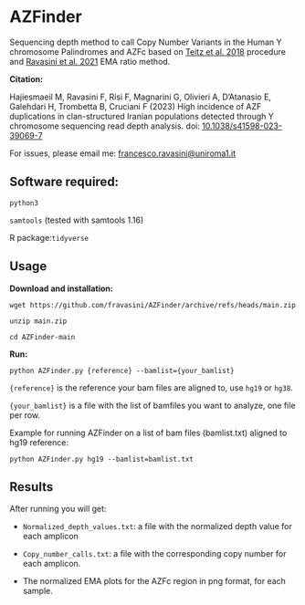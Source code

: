 # AZFinder

Sequencing depth method to call Copy Number Variants in the Human Y chromosome Palindromes and AZFc based on [Teitz et al. 2018](https://www.sciencedirect.com/science/article/pii/S0002929718302349?via%3Dihub) procedure and [Ravasini et al. 2021](https://www.frontiersin.org/articles/10.3389/fgene.2021.669405/full) EMA ratio method.

**Citation:**

Hajiesmaeil M, Ravasini F, Risi F, Magnarini G, Olivieri A, D’Atanasio E, Galehdari H, Trombetta B, Cruciani F (2023) High incidence of AZF duplications in clan-structured Iranian populations detected through Y chromosome sequencing read depth analysis. doi: [10.1038/s41598-023-39069-7](https://www.nature.com/articles/s41598-023-39069-7)


For issues, please email me: francesco.ravasini@uniroma1.it

## Software required:

```python3```

```samtools``` (tested with samtools 1.16)

R package:```tidyverse```


## Usage 

   **Download and installation:**

   ```wget https://github.com/fravasini/AZFinder/archive/refs/heads/main.zip```
   
   ```unzip main.zip```

   ```cd AZFinder-main```
   
   **Run:**
   
   ```python AZFinder.py {reference} --bamlist={your_bamlist}``` 
   
   ```{reference}``` is the reference your bam files are aligned to, use ```hg19``` or ```hg38```.

   ```{your_bamlist}``` is a file with the list of bamfiles you want to analyze, one file per row.

   Example for running AZFinder on a list of bam files (bamlist.txt) aligned to hg19 reference:

   ```python AZFinder.py hg19 --bamlist=bamlist.txt```
 
   
   
## Results

   After running you will get:
   
  - ```Normalized_depth_values.txt```: a file with the normalized depth value for each amplicon
    
  - ```Copy_number_calls.txt```: a file with the corresponding copy number for each amplicon.
    
  - The normalized EMA plots for the AZFc region in png format, for each sample.
   
   
   
   
  
